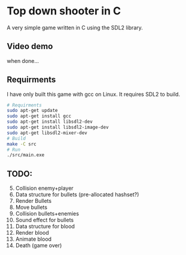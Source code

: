 # Top down shooter in C
A very simple game written in C using the SDL2 library.

## Video demo
when done...
<!--
TODO: replace ... with yt str
[![IMAGE ALT TEXT HERE](https://img.youtube.com/vi/.../maxresdefault.jpg)](https://www.youtube.com/watch?v=...)
-->

## Requirments
I have only built this game with gcc on Linux. It requires SDL2 to build.
```sh
# Requirments
sudo apt-get update
sudo apt-get install gcc
sudo apt-get install libsdl2-dev
sudo apt-get install libsdl2-image-dev
sudo apt-get libsdl2-mixer-dev
# Build
make -C src
# Run
./src/main.exe
```

## TODO:
5. Collision enemy+player
6. Data structure for bullets (pre-allocated hashset?)
7. Render Bullets
8. Move bullets
9. Collision bullets+enemies
10. Sound effect for bullets
11. Data structure for blood
12. Render blood
13. Animate blood
14. Death (game over)

